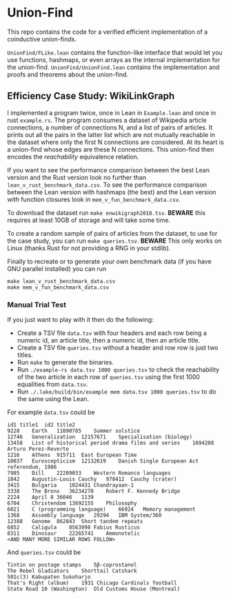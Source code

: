 # Union-Find

This repo contains the code for a verified efficient implementation of a coinductive union-finds.

`UnionFind/FLike.lean` contains the function-like interface that would let you use functions, hashmaps, or even arrays as the internal implementation for the union-find.
`UnionFind/UnionFind.lean` contains the implementation and proofs and theorems about the union-find.

## Efficiency Case Study: WikiLinkGraph

I implemented  a program twice, once in Lean in `Example.lean` and once in rust `example.rs`.
The program consumes a dataset of Wikipedia article connections, a number of connections N, and a list of pairs of articles.
It prints out all the pairs in the latter list which are not mutually reachable in the dataset where only the first N connections are considered.
At its heart is a union-find whose edges are these N connections.
This union-find then encodes the *reachability* equivalence relation.

If you want to see the performance comparison between the best Lean version and the Rust version look no further than `lean_v_rust_benchmark_data.csv`.
To see the performance comparison between the Lean version with hashmaps (the best) and the Lean version with function closures look in `mem_v_fun_benchmark_data.csv`.

To download the dataset run `make enwikigraph2018.tsv`. **BEWARE** this requires at least 10GB of storage and will take some time.

To create a random sample of pairs of articles from the dataset, to use for the case study, you can run `make queries.tsv`. **BEWARE** This only works on Linux (thanks Rust for not providing a RNG in your stdlib).

Finally to recreate or to generate your own benchmark data (if you have GNU parallel installed) you can run
```
make lean_v_rust_benchmark_data.csv
make mem_v_fun_benchmark_data.csv
```

### Manual Trial Test

If you just want to play with it then do the following:
* Create a TSV file `data.tsv` with four headers and each row being a numeric id, an article title, then a numeric id, then an article title.
* Create a TSV file `queries.tsv` without a header and row row is just two titles.
* Run `make` to generate the binaries.
* Run `./example-rs data.tsv 1000 queries.tsv` to check the reachability of the two article in each row of `queries.tsv` using the first 1000 equalities from `data.tsv`.
* Run `./.lake/build/bin/example mem data.tsv 1000 queries.tsv` to do the same using the Lean.

For example `data.tsv` could be
```
id1	title1	id2	title2
9228	Earth	11890785	Summer solstice
12746	Generalization	12157671	Specialisation (biology)
13458	List of historical period drama films and series	1694208	Arturo Perez-Reverte
1216	Athens	915711	East European Time
10037	Euroscepticism	12132619	Danish Single European Act referendum, 1986
7985	Dill	22209033	Western Romance languages
1842	Augustin-Louis Cauchy	978412	Cauchy (crater)
3415	Bulgaria	1024431	Chandrayaan-1
3338	The Bronx	36234270	Robert F. Kennedy Bridge
2224	April 8	36046	1139
6704	Christendom	13692155	Philosophy
6021	C (programming language)	66924	Memory management
1368	Assembly language	29294	IBM System/360
12388	Genome	862843	Short tandem repeats
6852	Caligula	8563998	Fabius Rusticus
8311	Dinosaur	22265741	Ammonotelic
<AND MANY MORE SIMILAR ROWS FOLLOW>
```

And `queries.tsv` could be
```
Tintin on postage stamps	5β-coprostanol
The Rebel Gladiators	Shorttail Catshark
501c(3)	Kabupaten Sukoharjo
That's Right (album)	1931 Chicago Cardinals football
State Road 10 (Washington)	Old Customs House (Montreal)
```
